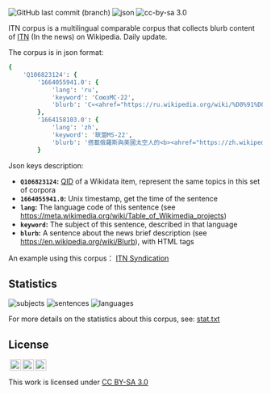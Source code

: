 ![GitHub last commit (branch)](https://img.shields.io/github/last-commit/shizhao/ITN-corpus/main)
![json](https://img.shields.io/badge/json-validated-brightgreen)
![cc-by-sa 3.0](https://img.shields.io/badge/license-cc--by--sa%203.0-green)

ITN corpus is a multilingual comparable corpus that collects blurb content of  [ITN](https://en.wikipedia.org/wiki/Template:In_the_news) (In the news) on Wikipedia. Daily update.

The corpus is in json format:

```ruby
{
    'Q106823124': {
        '1664055941.0': {
            'lang': 'ru',
            'keyword': 'СоюзМС-22',
            'blurb': 'С«<ahref="https://ru.wikipedia.org/wiki/%D0%91%D0%B0%D0%B9%D0%BA%D0%BE%D0%BD%D1%83%D1%80"title="Байконур">Байконура</a>»стартовалкосмическийкорабль<b>«<ahref="https://ru.wikipedia.org/wiki/%D0%A1%D0%BE%D1%8E%D0%B7_%D0%9C%D0%A1-22"title="Союз МС-22">СоюзМС-22</a>»</b>стремячленами<ahref="https://ru.wikipedia.org/wiki/%D0%9C%D0%9A%D0%A1-68"title="МКС-68">68-йдолговременнойэкспедицииМКС</a>.'
        },
        '1664158103.0': {
            'lang': 'zh',
            'keyword': '联盟MS-22',
            'blurb': '搭載俄羅斯與美國太空人的<b><ahref="https://zh.wikipedia.org/wiki/%E8%81%94%E7%9B%9FMS-22"title="联盟MS-22">聯盟MS-22</a></b><small>（图）</small>自哈萨克斯坦<aclass="mw-redirect"href="https://zh.wikipedia.org/wiki/%E6%8B%9C%E7%A7%91%E5%8A%AA%E7%88%BE%E5%A4%AA%E7%A9%BA%E7%99%BC%E5%B0%84%E5%A0%B4"title="拜科努爾太空發射場">拜科努尔航天发射场</a>發射升空，並與<aclass="mw-redirect"href="https://zh.wikipedia.org/wiki/%E5%9C%8B%E9%9A%9B%E5%A4%AA%E7%A9%BA%E7%AB%99"title="國際太空站">國際太空站</a>完成對接。'
        }

```
Json keys description:

- **`Q106823124`:** [QID](https://www.wikidata.org/wiki/Help:Items) of a Wikidata item, represent the same topics in this set of corpora
- **`1664055941.0`:** Unix timestamp, get the time of the sentence
- **`lang`:** The language code of this sentence (see https://meta.wikimedia.org/wiki/Table_of_Wikimedia_projects)
- **`keyword`:** The subject of this sentence, described in that language
- **`blurb`:** A sentence about the news brief description (see https://en.wikipedia.org/wiki/Blurb), with HTML tags

An example using this corpus： [ITN Syndication](https://itnsyn.toolforge.org/)

## Statistics
![subjects](https://img.shields.io/badge/subjects-%3E20-blue)
![sentences](https://img.shields.io/badge/sentences-%3E140-blue)
![languages](https://img.shields.io/badge/languages-%3E40-blue)

For more details on the statistics about this corpus, see: [stat.txt](./stat.txt)

## License
<p xmlns:cc="http://creativecommons.org/ns#" >
<img style="height:22px!important;margin-left:3px;vertical-align:text-bottom;" src="https://mirrors.creativecommons.org/presskit/icons/cc.svg?ref=chooser-v1"><img style="height:22px!important;margin-left:3px;vertical-align:text-bottom;" src="https://mirrors.creativecommons.org/presskit/icons/by.svg?ref=chooser-v1"><img style="height:22px!important;margin-left:3px;vertical-align:text-bottom;" src="https://mirrors.creativecommons.org/presskit/icons/sa.svg?ref=chooser-v1">
 
This work is licensed under <a href="http://creativecommons.org/licenses/by-sa/3.0/?ref=chooser-v1" target="_blank" rel="license noopener noreferrer" style="display:inline-block;">CC BY-SA 3.0</a></p>
